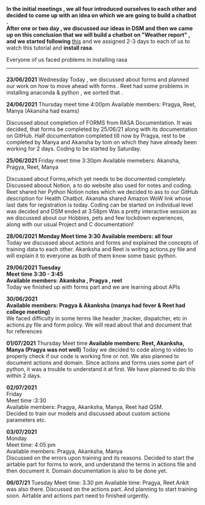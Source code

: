**In the initial meetings , we all four introduced ourselves to each other and decided to come up with an idea on which we are going to build a chatbot .**<br>
  **After one or two day , we discussed our ideas in DSM and then we came up on this conclusion that we will build a chatbot on "Weather report" , and we started following**  [this](https://youtu.be/xu6D_vLP5vY) and we assigned 2-3 days to each of us  to watch this tutorial and **install rasa**.<br>
  
 Everyone of us faced problems in installing rasa 
   <hr>
  
  
  ####  
 **23/06/2021**
 Wednesday
 Today , we discussed about forms and planned our work on how to move ahead with forms . Reet had some problems in installing anaconda & python , we sorted that .
  
  
  
  **24/06/2021**
  Thursday
  meet time 4:00pm
  Available members: Pragya, Reet, Manya
  (Akansha had exams)
  
  Discussed about completion of FORMS from RASA Documentation.
  It was decided, that forms be completed by 25/06/21 along with its documentation on GitHub.
  Half documentation completed till now by Pragya, rest to be completed by Manya and Akansha by tom on which they have already been working for 2 days.
  Coding to be started by Saturday.
  
  
  
  **25/06/2021** 
  Friday
  meet time 3:30pm
  Available memebers: Akansha, Pragya, Reet, Manya
  
  Discussed about Forms,which yet needs to be documented completely.
  Discussed aboout Notion, a to do website also used for notes and coding. 
  Reet shared her Python Notion notes which we decided to ass to our GitHub description for Health Chatbot.
  Akansha shared Amazon WoW link whose last date for registration is today.
  Coding can be started on individual level was decided and DSM ended at 3:58pm
  Was a pretty interactive session as we discussed about our Hobbies, pets and few lockdown experiences, along with our usual Project and C documentation!
  
  
  
  **28/06/2021**
  **Monday   Meet time 3:30  Available members: all four**<br>
  Today we discussed about actions and forms  and explained the concepts of training data to each other. Akanksha and Reet is writing actions.py file and will explain it to everyone as both of them know some basic python. 
  
  
  
  **29/06/2021
  Tuesday   
  Meet time 3:30 - 3:45** <br>
  **Available members: Akanksha , Pragya , reet**<br>
  Today we finished up with forms part and we are learning about APIs
  
  
  **30/06/2021**<br>
  **Available members: Pragya & Akanksha (manya had fever & Reet had college meeting)** <br>
 We faced difficulty in some terms like header ,tracker, dispatcher, etc in actions.py file and form policy. We will read about that and document that for references

  
  
  
  **01/07/2021**
  Thursday
  Meet time 
  **Available members: Reet, Akanksha, Manya (Pragya was not well)**
  Today we decided to code along to video to properly check if our code is working fine or not. We also planned to document actions and domain. Since actions and forms uses some part of python, it was a trouble to understand it at first. We have planned to do this within 2 days.
  
  
  
  
  **02/07/2021**  
  Friday  
  Meet time :3:30  
  Available members: Pragya, Akanksha, Manya, Reet had QSM.    
  Decided to train our models and discussed about custom actions parameters etc.    
  
  
  **03/07/2021**   
  Monday  
  Meet time: 4:05 pm   
  Available members: Pragya, Akanksha, Manya    
  Discussed on the errors upon training and its reasons. Decided to start the airtable part for forms to work, and understand the terms in actions file and then document it. Domain documentation is also to be done yet.
  
  
  **06/07/21**
  Tuesday
  Meet time: 3.30 pm
  Available time: Pragya, Reet 
  Ankit was also there.
  Discussed on the actions part. And planning to start training soon. Airtable and actions part need to finished urgently.
  
  
  
  
  
  
  
  
  
  
  
  
  
  
  
  
  
  
  
  
  
  
 
  
